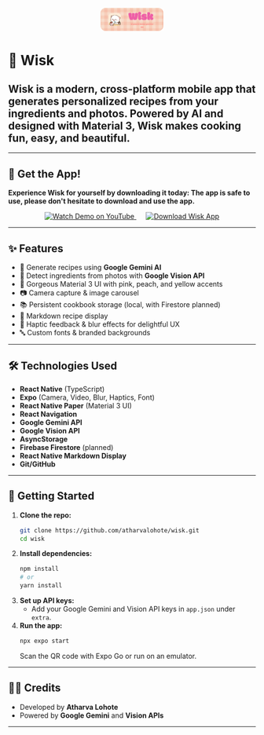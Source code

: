 
<p align="center">
  <img src="wisk github.png" alt="Wisk App Icon" width="128" />
</p>

# 🍳 Wisk

Wisk is a modern, cross-platform mobile app that generates personalized recipes from your ingredients and photos. Powered by AI and designed with Material 3, Wisk makes cooking fun, easy, and beautiful.
---


-----

## 📲 Get the App!

**Experience Wisk for yourself by downloading it today: The app is safe to use, please don't hesitate to download and use the app.**

<p align="center">
  <a href="https://youtube.com/shorts/NM-ulsPWtME?feature=share" target="_blank">
    <img src="https://img.shields.io/badge/Watch%20Demo-YouTube-red?style=for-the-badge&logo=youtube" alt="Watch Demo on YouTube" width="200"/>
  </a>
  &nbsp;&nbsp;&nbsp;&nbsp; <a href="https://drive.google.com/file/d/1-3X71EQM_6ft5Gg94OhgOLh2-z827-o4/view?usp=share_link" download>
    <img src="https://img.shields.io/badge/Download%20Wisk-App-success?style=for-the-badge&logo=android" alt="Download Wisk App" width="200"/>
  </a>
</p>


---

## ✨ Features

- 🤖 Generate recipes using **Google Gemini AI**
- 📸 Detect ingredients from photos with **Google Vision API**
- 🎨 Gorgeous Material 3 UI with pink, peach, and yellow accents
- 📷 Camera capture & image carousel
- 📚 Persistent cookbook storage (local, with Firestore planned)
- 📝 Markdown recipe display
- 🎉 Haptic feedback & blur effects for delightful UX
- 🔤 Custom fonts & branded backgrounds

---


## 🛠️ Technologies Used

- **React Native** (TypeScript)
- **Expo** (Camera, Video, Blur, Haptics, Font)
- **React Native Paper** (Material 3 UI)
- **React Navigation**
- **Google Gemini API**
- **Google Vision API**
- **AsyncStorage**
- **Firebase Firestore** (planned)
- **React Native Markdown Display**
- **Git/GitHub**

---

## 🚀 Getting Started

1. **Clone the repo:**
   ```sh
   git clone https://github.com/atharvalohote/wisk.git
   cd wisk


2.  **Install dependencies:**
    ```sh
    npm install
    # or
    yarn install
    ```
3.  **Set up API keys:**
      - Add your Google Gemini and Vision API keys in `app.json` under `extra`.
4.  **Run the app:**
    ```sh
    npx expo start
    ```
    Scan the QR code with Expo Go or run on an emulator.

-----



## 👨‍💻 Credits

  - Developed by **Atharva Lohote**
  - Powered by **Google Gemini** and **Vision APIs**

-----

